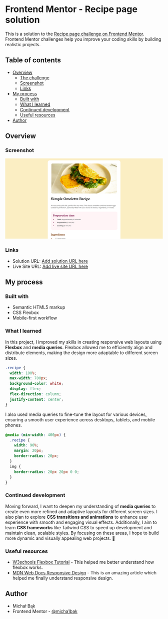 # Frontend Mentor - Recipe page solution

This is a solution to the [Recipe page challenge on Frontend Mentor](https://www.frontendmentor.io/challenges/recipe-page-KiTsR8QQKm). Frontend Mentor challenges help you improve your coding skills by building realistic projects. 

## Table of contents

- [Overview](#overview)
  - [The challenge](#the-challenge)
  - [Screenshot](#screenshot)
  - [Links](#links)
- [My process](#my-process)
  - [Built with](#built-with)
  - [What I learned](#what-i-learned)
  - [Continued development](#continued-development)
  - [Useful resources](#useful-resources)
- [Author](#author)

## Overview

### Screenshot

![](./screenshot.jpg)

### Links

- Solution URL: [Add solution URL here](https://your-solution-url.com)
- Live Site URL: [Add live site URL here](https://your-live-site-url.com)

## My process

### Built with

- Semantic HTML5 markup
- CSS Flexbox
- Mobile-first workflow

### What I learned

In this project, I improved my skills in creating responsive web layouts using **Flexbox** and **media queries**. Flexbox allowed me to efficiently align and distribute elements, making the design more adaptable to different screen sizes. 

````css
.recipe {
  width: 100%;
  max-width: 700px;
  background-color: white;
  display: flex;
  flex-direction: column;
  justify-content: center;
}
````

I also used media queries to fine-tune the layout for various devices, ensuring a smooth user experience across desktops, tablets, and mobile phones.

````css
@media (min-width: 400px) {
  .recipe {
    width: 90%;
    margin: 20px;
    border-radius: 20px;
  }
  img {
    border-radius: 20px 20px 0 0;
  }
}
````

### Continued development

Moving forward, I want to deepen my understanding of **media queries** to create even more refined and adaptive layouts for different screen sizes. I also plan to explore **CSS transitions and animations** to enhance user experience with smooth and engaging visual effects. Additionally, I aim to learn **CSS frameworks** like Tailwind CSS to speed up development and maintain clean, scalable styles. By focusing on these areas, I hope to build more dynamic and visually appealing web projects. 🚀

### Useful resources

- [W3schools Flexbox Tutorial](https://www.w3schools.com/css/css3_flexbox.asp) - This helped me better understand how flexbox works.
- [MDN Web Docs Responsive Design](https://developer.mozilla.org/en-US/docs/Learn_web_development/Core/CSS_layout/Responsive_Design) - This is an amazing article which helped me finally understand responsive design.

## Author

- Michał Bąk
- Frontend Mentor - [@micha1bak](https://www.frontendmentor.io/profile/micha1bak)
